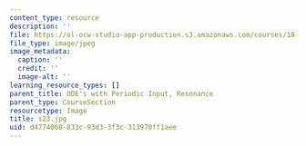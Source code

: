 ```yaml
---
content_type: resource
description: ''
file: https://ol-ocw-studio-app-production.s3.amazonaws.com/courses/18-03sc-differential-equations-fall-2011/d4774068833c93d33f3c313970ff1aee_s23.jpg
file_type: image/jpeg
image_metadata:
  caption: ''
  credit: ''
  image-alt: ''
learning_resource_types: []
parent_title: ODE's with Periodic Input, Resonance
parent_type: CourseSection
resourcetype: Image
title: s23.jpg
uid: d4774068-833c-93d3-3f3c-313970ff1aee
---
```

